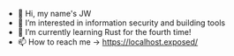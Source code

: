 - 👋 Hi, my name's JW
- 👀 I’m interested in information security and building tools
- 🌱 I’m currently learning Rust for the fourth time!
- 📫 How to reach me -> https://localhost.exposed/

<!---
unfo/unfo is a ✨ special ✨ repository because its `README.md` (this file) appears on your GitHub profile.
You can click the Preview link to take a look at your changes.
--->
